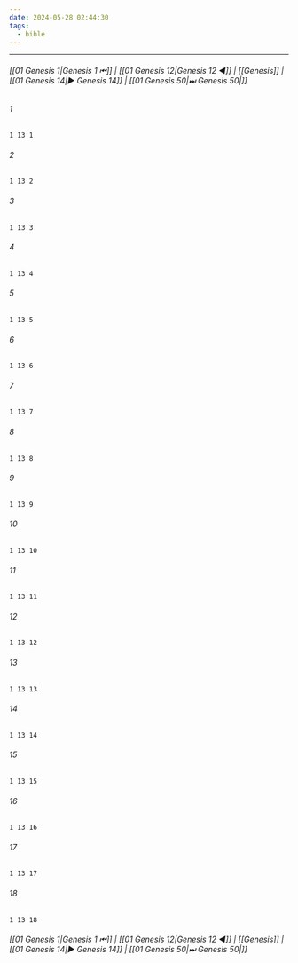 ```yaml
---
date: 2024-05-28 02:44:30
tags:
  - bible
---
```

___

###### [[01 Genesis 1|Genesis 1 ⏮]] | [[01 Genesis 12|Genesis 12 ◀]] | [[Genesis]] | [[01 Genesis 14|▶ Genesis 14]] | [[01 Genesis 50|⏭ Genesis 50|]]

###### 1
``` verse
1 13 1 
```
###### 2
``` verse
1 13 2 
```
###### 3
``` verse
1 13 3 
```
###### 4
``` verse
1 13 4 
```
###### 5
``` verse
1 13 5 
```
###### 6
``` verse
1 13 6 
```
###### 7
``` verse
1 13 7 
```
###### 8
``` verse
1 13 8 
```
###### 9
``` verse
1 13 9 
```
###### 10
``` verse
1 13 10 
```
###### 11
``` verse
1 13 11 
```
###### 12
``` verse
1 13 12 
```
###### 13
``` verse
1 13 13 
```
###### 14
``` verse
1 13 14 
```
###### 15
``` verse
1 13 15 
```
###### 16
``` verse
1 13 16 
```
###### 17
``` verse
1 13 17 
```
###### 18
``` verse
1 13 18 
```

###### [[01 Genesis 1|Genesis 1 ⏮]] | [[01 Genesis 12|Genesis 12 ◀]] | [[Genesis]] | [[01 Genesis 14|▶ Genesis 14]] | [[01 Genesis 50|⏭ Genesis 50|]]

